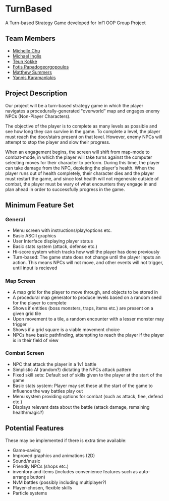 TurnBased
=========

A Turn-based Strategy Game developed for Inf1 OOP Group Project

Team Members
-------------
- [Michelle Chu](https://github.com/michellechu15)
- [Michael Inglis](https://github.com/mingles-)
- [Teun Kokke](https://github.com/TeunK)
- [Fotis Papadogeorgopoulos](https://github.com/fpapado)
- [Matthew Summers](https://github.com/Wishf)
- [Yannis Karamanlakis](https://github.com/Yannis14)

Project Description
-------------------
Our project will be a turn-based strategy game in which the player navigates a procedurally-generated "overworld" map and engages enemy NPCs (Non-Player Characters).

The objective of the player is to complete as many levels as possible and see how long they can survive in the game. To complete a level, the player must reach the
door/stairs present on that level. However, enemy NPCs will attempt to stop the player and slow their progress. 

When an engagement begins, the screen will shift from map-mode to combat-mode, in which the player will take turns against the computer selecting moves for their 
character to perform. During this time, the player can take damage from the NPC, depleting the player's health. When the player runs out of health completely, their 
character dies and the player must restart the game, and since lost health will not regenerate outside of combat, the player must be wary of what encounters they
engage in and plan ahead in order to successfully progress in the game.


Minimum Feature Set
--------------------

### General ###

- Menu screen with instructions/play/options etc.
- Basic ASCII graphics
- User Interface displaying player status
- Basic stats system (attack, defense etc.)
- Hi-score system which tracks how well the player has done previously
- Turn-based: The game state does not change until the player inputs an action. This means NPCs will not move, and other events will not trigger, until input is recieved

### Map Screen ###

- A map grid for the player to move through, and objects to be stored in
- A procedural map generator to produce levels based on a random seed for the player to complete
- Shows if entities (boss monsters, traps, items etc.) are present on a given grid tile
- Upon movement to a tile, a random encounter with a lesser monster may trigger
- Shows if a grid square is a viable movement choice
- NPCs have basic pathfinding, attempting to reach the player if the player is in their field of view

### Combat Screen ###

- NPC that attack the player in a 1v1 battle
- Simplistic AI (random?) dictating the NPCs attack pattern
- Fixed skill sets: Default set of skills given to the player at the start of the game
- Basic stats system: Player may set these at the start of the game to influence the way battles play out
- Menu system providing options for combat (such as attack, flee, defend etc.)
- Displays relevant data about the battle (attack damage, remaining health/magic?)


Potential Features
-------------------

These may be implemented if there is extra time available:

- Game-saving
- Improved graphics and animations (2D)
- Sound/music
- Friendly NPCs (shops etc.)
- inventory and items (includes convenience features such as auto-arrange button)
- NvM battles (possibly including multiplayer?)
- Player-chosen, flexible skills
- Particle systems
